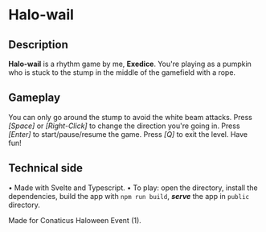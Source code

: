 # Halo-wail

## Description

**Halo-wail** is a rhythm game by me, **Exedice**. You're playing as a pumpkin who is stuck to the stump in the middle of the gamefield with a rope.

## Gameplay

You can only go around the stump to avoid the white beam attacks.
Press *\[Space]* or *\[Right-Click]* to change the direction you're going in.
Press *\[Enter]* to start/pause/resume the game.
Press *\[Q]* to exit the level.
Have fun!

## Technical side

• Made with Svelte and Typescript.
• To play: open the directory, install the dependencies, build the app with `npm run build`, ***serve*** the app in `public` directory.

Made for Conaticus Haloween Event (1).
